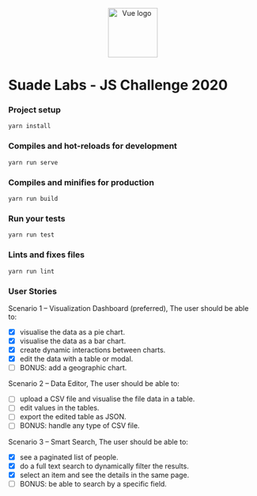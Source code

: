 <p align="center"><a href="https://vuejs.org" target="_blank" rel="noopener noreferrer"><img width="100" src="https://vuejs.org/images/logo.png" alt="Vue logo"></a></p>

# Suade Labs - JS Challenge 2020

### Project setup
```
yarn install
```

### Compiles and hot-reloads for development
```
yarn run serve
```

### Compiles and minifies for production
```
yarn run build
```

### Run your tests
```
yarn run test
```

### Lints and fixes files
```
yarn run lint
```

### User Stories

Scenario 1 – Visualization Dashboard (preferred), The user should be able to:
- [x] visualise the data as a pie chart.
- [x] visualise the data as a bar chart.
- [x] create dynamic interactions between charts.
- [x] edit the data with a table or modal.
- [ ] BONUS: add a geographic chart.

Scenario 2 – Data Editor, The user should be able to:
- [ ] upload a CSV file and visualise the file data in a table.
- [ ] edit values in the tables.
- [ ] export the edited table as JSON.
- [ ] BONUS: handle any type of CSV file.

Scenario 3 – Smart Search, The user should be able to:
- [x] see a paginated list of people.
- [x] do a full text search to dynamically filter the results.
- [x] select an item and see the details in the same page.
- [ ] BONUS: be able to search by a specific field.
